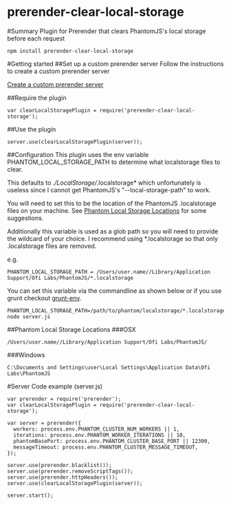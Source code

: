 prerender-clear-local-storage
======

#Summary
Plugin for Prerender that clears PhantomJS's local storage before each request

```
npm install prerender-clear-local-storage
```

#Getting started
##Set up a custom prerender server
Follow the instructions to create a custom prerender server

[Create a custom prerender server](https://prerender.io/server#customize-it)

##Require the plugin
```
var clearLocalStoragePlugin = require('prerender-clear-local-storage');
```

##Use the plugin
```
server.use(clearLocalStoragePlugin(server));
```

##Configuration
This plugin uses the env variable PHANTOM_LOCAL_STORAGE_PATH to determine what localstorage files to clear.

This defaults to *./LocalStorage/*.localstorage* which unfortunately is useless since I cannot get PhantomJS's "--local-storage-path" to work.

You will need to set this to be the location of the PhantomJS .localstorage files on your machine. See [Phantom Local Storage Locations](#phantom-local-storage-locations) for some suggestions.

Additionally this variable is used as a glob path so you will need to provide the wildcard of your choice. I recommend using *.localstorage so that only .localstorage files are removed.

e.g.
```
PHANTOM_LOCAL_STORAGE_PATH = /Users/user.name//Library/Application Support/Ofi Labs/PhantomJS/*.localstorage
```

You can set this variable via the commandline as shown below or if you use grunt checkout [grunt-env](https://www.npmjs.org/package/grunt-env).
```
PHANTOM_LOCAL_STORAGE_PATH=/path/to/phantom/localstorage/*.localstorage node server.js
```

##Phantom Local Storage Locations
###OSX
```
/Users/user.name//Library/Application Support/Ofi Labs/PhantomJS/
```

###Windows
```
C:\Documents and Settings\user\Local Settings\Application Data\Ofi Labs\PhantomJS
```

#Server Code example (server.js)

```
var prerender = require('prerender');
var clearLocalStoragePlugin = require('prerender-clear-local-storage');

var server = prerender({
  workers: process.env.PHANTOM_CLUSTER_NUM_WORKERS || 1,
  iterations: process.env.PHANTOM_WORKER_ITERATIONS || 10,
  phantomBasePort: process.env.PHANTOM_CLUSTER_BASE_PORT || 12300,
  messageTimeout: process.env.PHANTOM_CLUSTER_MESSAGE_TIMEOUT,
});

server.use(prerender.blacklist());
server.use(prerender.removeScriptTags());
server.use(prerender.httpHeaders());
server.use(clearLocalStoragePlugin(server));

server.start();
```